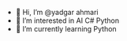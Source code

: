 - 👋 Hi, I’m @yadgar ahmari
- 👀 I’m interested in AI C# Python 
- 🌱 I’m currently learning Python


<!---
yadgar2/yadgar2 is a ✨ special ✨ repository because its `README.md` (this file) appears on your GitHub profile.
You can click the Preview link to take a look at your changes.
--->
